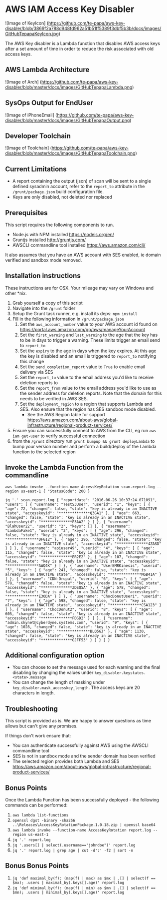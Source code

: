 

# AWS IAM Access Key Disabler

![Image of KeyIcon]
(https://github.com/te-papa/aws-key-disabler/blob/3869f2a788d948fd962a51b51ff5389f3dbf5b3b/docs/images/GitHubTepapaKeyIcon.jpg)

The AWS Key disabler is a Lambda function that disables AWS access keys after a set amount of time in order to reduce the risk associated with old access keys.

## AWS Lambda Architecture

![Image of Arch]
(https://github.com/te-papa/aws-key-disabler/blob/master/docs/images/GitHubTepapaLambda.png)

## SysOps Output for EndUser

![Image of iPhoneEmail]
(https://github.com/te-papa/aws-key-disabler/blob/master/docs/images/GitHubTepapaOutput.png)

## Developer Toolchain

![Image of Toolchain]
(https://github.com/te-papa/aws-key-disabler/blob/master/docs/images/GitHubTepapaToolchain.png)

## Current Limitations

* A report containing the output (json) of scan will be sent to a single defined sysadmin account, refer to the `report_to` attribute in the `/grunt/package.json` build configuration file.
* Keys are only disabled, not deleted nor replaced

## Prerequisites

This script requires the following components to run.
* Node.js with NPM installed https://nodejs.org/en/
* Gruntjs installed http://gruntjs.com/
* AWSCLI commandline tool installed https://aws.amazon.com/cli/

It also assumes that you have an AWS account with SES enabled, ie domain verified and sandbox mode removed.

## Installation instructions

These instructions are for OSX. Your mileage may vary on Windows and other \*nix.

1. Grab yourself a copy of this script
2. Navigate into the `/grunt` folder
3. Setup the Grunt task runner, e.g. install its deps: `npm install`
4. Fill in the following information in `/grunt/package.json`
	1. Set the `aws_account_number` value to your AWS account id found on https://portal.aws.amazon.com/gp/aws/manageYourAccount
	2. Set the `first_warning` and `last_warning` to the age that the key has to be in days to trigger a warning. These limits trigger an email send to `report_to`
	3. Set the `expiry` to the age in days when the key expires. At this age the key is disabled and an email is triggered to `report_to` notifying this change
	4. Set the `send_completion_report` value to `True` to enable email delivery via SES
	5. Set the `report_to` value to the email address you'd like to receive deletion reports to
	6. Set the `report_from` value to the email address you'd like to use as the sender address for deletion reports. Note that the domain for this needs to be verified in AWS SES.
	7. Set the `deployment_region` to a region that supports Lambda and SES. Also ensure that the region has SES sandbox mode disabled.
		* See the AWS Region table for support https://aws.amazon.com/about-aws/global-infrastructure/regional-product-services/
5. Ensure you can successfully connect to AWS from the CLI, eg run `aws iam get-user` to verify successful connection
6. from the `/grunt` directory run `grunt bumpup && grunt deployLambda` to bump your version number and perform a build/deploy of the Lambda function to the selected region

## Invoke the Lambda Function from the commandline

`aws lambda invoke --function-name AccessKeyRotation scan.report.log --region us-east-1
{
    "StatusCode": 200
}`

`jq '.' scan.report.log
{
  "reportdate": "2016-06-26 10:37:24.071091",
  "users": [
    {
      "username": "TestS3User",
      "userid": "1",
      "keys": [
        {
          "age": 72,
          "changed": false,
          "state": "key is already in an INACTIVE state",
          "accesskeyid": "**************Q3GA1"
        },
        {
          "age": 663,
          "changed": false,
          "state": "key is already in an INACTIVE state",
          "accesskeyid": "**************F3AA2"
        }
      ]
    },
    {
      "username": "BlahUser22",
      "userid": "2",
      "keys": []
    },
    {
      "username": "LambdaFake1",
      "userid": "3",
       "keys": [
        {
          "age": 296,
          "changed": false,
          "state": "key is already in an INACTIVE state",
          "accesskeyid": "**************DFG12"
        },
        {
          "age": 296,
          "changed": false,
          "state": "key is already in an INACTIVE state",
          "accesskeyid": "**************4ZASD"
        }
      ]
    },
    {
      "username": "apiuser49",
      "userid": "4",
       "keys": [
        {
          "age": 115,
          "changed": false,
          "state": "key is already in an INACTIVE state",
          "accesskeyid": "**************ER2E2"
        },
        {
          "age": 107,
          "changed": false,
          "state": "key is already in an INACTIVE state",
          "accesskeyid": "**************AWQ4K"
        }
      ]
    },
    {
      "username": "UserEMRKinesis",
      "userid": "5",
       "keys": [
        {
          "age": 241,
          "changed": false,
          "state": "key is already in an INACTIVE state",
          "accesskeyid": "**************MGB41A"
        }
      ]
    },
    {
      "username": "CDN-Drupal",
      "userid": "6",
       "keys": [
        {
          "age": 578,
          "changed": false,
          "state": "key is already in an INACTIVE state",
          "accesskeyid": "**************ZDSQ5A"
        },
        {
          "age": 578,
          "changed": false,
          "state": "key is already in an INACTIVE state",
          "accesskeyid": "**************E3ODA"
        }
      ]
    },
    {
      "username": "ChocDonutUser1",
      "userid": "7",
       "keys": [
        {
          "age": 598,
          "changed": false,
          "state": "key is already in an INACTIVE state",
          "accesskeyid": "**************CSA123"
        }
      ]
    },
    {
      "username": "ChocDonut2",
      "userid": "8",
       "keys": [
        {
          "age": 605,
          "changed": false,
          "state": "key is already in an INACTIVE state",
          "accesskeyid": "**************FDGD2"
        }
      ]
    },
    {
      "username": "admin.skynet@cyberdyne.systems.com",
      "userid": "9",
       "keys": [
        {
          "age": 1028,
          "changed": false,
          "state": "key is already in an INACTIVE state",
          "accesskeyid": "**************BLQ5GJ"
        },
        {
          "age": 1130,
          "changed": false,
          "state": "key is already in an INACTIVE state",
          "accesskeyid": "**************GJFF53"
        }
      ]
    }
  ]
}`

## Additional configuration option

* You can choose to set the message used for each warning and the final disabling by changing the values under `key_disabler.keystates.<state>.message`
* You can change the length of masking under `key_disabler.mask_accesskey_length`. The access keys are 20 characters in length.

## Troubleshooting

This script is provided as is. We are happy to answer questions as time allows but can't give any promises.

If things don't work ensure that:
* You can authenticate successfully against AWS using the AWSCLI commandline tool
* SES is not in sandbox mode and the sender domain has been verified
* The selected region provides both Lambda and SES https://aws.amazon.com/about-aws/global-infrastructure/regional-product-services/

## Bonus Points

Once the Lambda Function has been successfully deployed - the following commands can be performed:

1. `aws lambda list-functions`
2. `openssl dgst -binary -sha256 ..\Releases\AccessKeyRotationPackage.1.0.18.zip | openssl base64`
3. `aws lambda invoke --function-name AccessKeyRotation report.log --region us-east-1`
4. `jq '.' report.log`
5. `jq '.users[] | select(.username=="johndoe")' report.log`
5. `jq '.' report.log | grep age | cut -d':' -f2 | sort -n`

## Bonus Bonus Points

1. `jq 'def maximal_by(f): (map(f) | max) as $mx | .[] | select(f == $mx); .users | maximal_by(.keys[].age)' report.log`
2. `jq 'def minimal_by(f): (map(f) | min) as $mn | .[] | select(f == $mn); .users | minimal_by(.keys[].age)' report.log`
